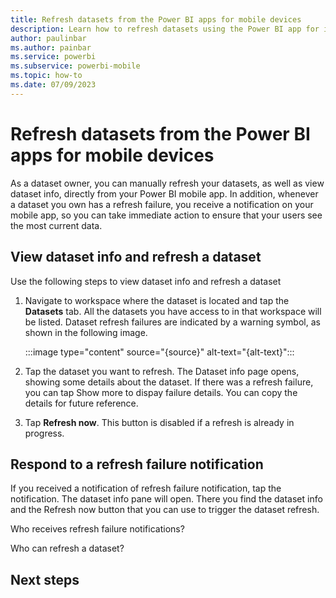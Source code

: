 ```yaml
---
title: Refresh datasets from the Power BI apps for mobile devices
description: Learn how to refresh datasets using the Power BI app for iOS and Android mobile devices.
author: paulinbar
ms.author: painbar
ms.service: powerbi
ms.subservice: powerbi-mobile
ms.topic: how-to
ms.date: 07/09/2023
---
```

# Refresh datasets from the Power BI apps for mobile devices

As a dataset owner, you can manually refresh your datasets, as well as view dataset info, directly from your Power BI mobile app. In addition, whenever a dataset you own has a refresh failure, you receive a notification on your mobile app, so you can take immediate action to ensure that your users see the most current data.

## View dataset info and refresh a dataset

Use the following steps to view dataset info and refresh a dataset

1. Navigate to workspace where the dataset is located and tap the **Datasets** tab. All the datasets you have access to in that workspace will be listed. Dataset refresh failures are indicated by a warning symbol, as shown in the following image.

    :::image type="content" source="{source}" alt-text="{alt-text}":::


1. Tap the dataset you want to refresh. The Dataset info page opens, showing some details about the dataset. If there was a refresh failure, you can tap Show more to dispay failure details. You can copy the details for future reference.
3.	Tap **Refresh now**. This button is disabled if a refresh is already in progress.

## Respond to a refresh failure notification

If you received a notification of refresh failure notification, tap the notification. The dataset info pane will open. There you find the dataset info and the Refresh now button that you can use to trigger the dataset refresh.

Who receives refresh failure notifications?

Who can refresh a dataset?



## Next steps

